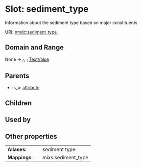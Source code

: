 
# Slot: sediment_type


Information about the sediment type based on major constituents

URI: [nmdc:sediment_type](https://microbiomedata/meta/sediment_type)


## Domain and Range

None &#8594;  <sub>0..1</sub> [TextValue](TextValue.md)

## Parents

 *  is_a: [attribute](attribute.md)

## Children


## Used by


## Other properties

|  |  |  |
| --- | --- | --- |
| **Aliases:** | | sediment type |
| **Mappings:** | | mixs:sediment_type |

